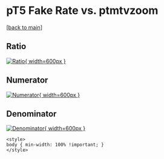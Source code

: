 # pT5 Fake Rate vs. ptmtvzoom

[[back to main](./)]



## Ratio

[![Ratio](../mtv/var/pT5_fakerate_ptmtvzoom.png){ width=600px }](../mtv/var/pT5_fakerate_ptmtvzoom.pdf)

## Numerator

[![Numerator](../mtv/num/pT5_fakerate_ptmtvzoom_num0.png){ width=600px }](../mtv/num/pT5_fakerate_ptmtvzoom_num0.pdf)

## Denominator

[![Denominator](../mtv/den/pT5_fakerate_ptmtvzoom_den.png){ width=600px }](../mtv/den/pT5_fakerate_ptmtvzoom_den.pdf)


``` {=html}
<style>
body { min-width: 100% !important; }
</style>
```
